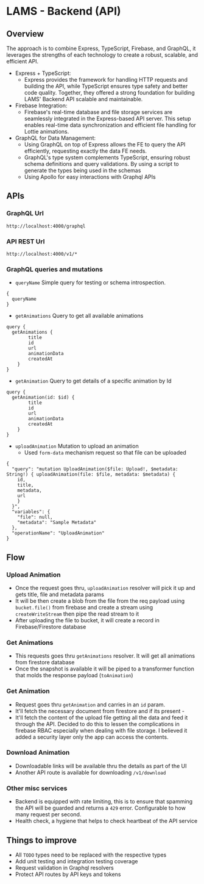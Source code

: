 # LAMS - Backend (API)

## Overview
The approach is to combine Express, TypeScript, Firebase, and GraphQL, it leverages the strengths of each technology to create a robust, scalable, and efficient API.

- Express + TypeScript: 
    - Express provides the framework for handling HTTP requests and building the API, while TypeScript ensures type safety and better code quality. Together, they offered a strong foundation for building LAMS' Backend API scalable and maintainable.
- Firebase Integration: 
    - Firebase's real-time database and file storage services are seamlessly integrated in the Express-based API server. This setup enables real-time data synchronization and efficient file handling for Lottie animations.
- GraphQL for Data Management: 
    - Using GraphQL on top of Express allows the FE to query the API efficiently, requesting exactly the data FE needs. 
    - GraphQL's type system complements TypeScript, ensuring robust schema definitions and query validations. By using a script to generate the types being used in the schemas
    - Using Apollo for easy interactions with Graphql APIs

## APIs
### GraphQL Url
`http://localhost:4000/graphql`
### API REST Url
`http://localhost:4000/v1/*`

### GraphQL queries and mutations
- `queryName`
Simple query for testing or schema introspection.
```
{
  queryName
}
```
- `getAnimations`
Query to get all available animations
```
query {
  getAnimations {
        title
        id
        url
        animationData
        createdAt
    }
}
```

- `getAnimation`
Query to get details of a specific animation by Id
```
query {
  getAnimation(id: $id) {
        title
        id
        url
        animationData
        createdAt
    }
}
```

- `uploadAnimation` Mutation to upload an animation
    - Used `form-data` mechanism request so that file can be uploaded

```
{
  "query": "mutation UploadAnimation($file: Upload!, $metadata: String!) { uploadAnimation(file: $file, metadata: $metadata) { 
    id, 
    title, 
    metadata, 
    url
    } 
  }",
  "variables": {
    "file": null,
    "metadata": "Sample Metadata"
  },
  "operationName": "UploadAnimation"
}
```

## Flow
### Upload Animation
- Once the request goes thru, `uploadAnimation` resolver will pick it up and gets title, file and metadata params
- It will be then create a blob from the file from the req payload using `bucket.file()` from firebase and create a stream using `createWriteStream` then pipe the read stream to it
- After uploading the file to bucket, it will create a record in Firebase/Firestore database

### Get Animations
- This requests goes thru `getAnimations` resolver. It will get all animations from firestore database
- Once the snapshot is available it will be piped to a transformer function that molds the response payload (`toAnimation`)

### Get Animation
- Request goes thru `getAnimation` and carries in an `id` param.
- It'll fetch the necessary document from firestore and if its present -
- It'll fetch the content of the upload file getting all the data and feed it through the API. Decided to do this to lessen the complications in firebase RBAC especially when dealing with file storage. I believed it added a security layer only the app can access the contents.

### Download Animation
- Downloadable links will be available thru the details as part of the UI
- Another API route is available for downloading `/v1/download`

### Other misc services
- Backend is equipped with rate limiting, this is to ensure that spamming the API will be guarded and returns a `429` error. Configurable to how many request per second.
- Health check, a hygiene that helps to check heartbeat of the API service

## Things to improve
- All `TODO` types need to be replaced with the respective types
- Add unit testing and integration testing coverage
- Request validation in Graphql resolvers
- Protect API routes by API keys and tokens
